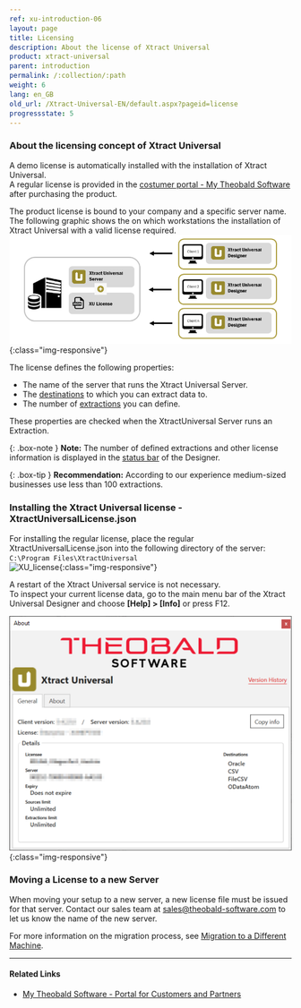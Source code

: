 ```yaml
---
ref: xu-introduction-06
layout: page
title: Licensing
description: About the license of Xtract Universal
product: xtract-universal
parent: introduction
permalink: /:collection/:path
weight: 6
lang: en_GB
old_url: /Xtract-Universal-EN/default.aspx?pageid=license
progressstate: 5
---
```

<!--- ### About the licensing concept of Xtract Universal
Xtract Universal is licensed per target environment, source system and Windows server. <br>
The following graphic shows on which workstations the installation of Xtract Universal with a valid license is required.   

![client-server-archi](/img/content/xu/client_server_architektur_xu.png){:class="img-responsive"}

A demo license is automatically installed with the installation of Xtract Universal.<br>
A regular license is provided in the [costumer portal - My Theobald Software](https://my.theobald-software.com/) after purchasing the product. 
The product license is bound to your company and a specific server name.<br>
If you run Xtract Universal Designer and Xtract Universal Server on different machines, it is only necessary to replace the license on the server.
 -->

### About the licensing concept of Xtract Universal

A demo license is automatically installed with the installation of Xtract Universal.<br>
A regular license is provided in the [costumer portal - My Theobald Software](https://my.theobald-software.com/) after purchasing the product. 

The product license is bound to your company and a specific server name.
The following graphic shows the on which workstations the installation of Xtract Universal with a valid license required.<br>
![client-server-archi](/img/content/xu/client_server_architektur_xu.png){:class="img-responsive"}

The license defines the following properties:
- The name of the server that runs the Xtract Universal Server.
- The [destinations](../destinations) to which you can extract data to.
- The number of [extractions](../getting-started/define-a-table-extraction) you can define.

These properties are checked when the XtractUniversal Server runs an Extraction.

{: .box-note }
**Note:** The number of defined extractions and other license information is displayed in the [status bar](../getting-started/designer-overview#status-bar) of the Designer.<br>

{: .box-tip }
**Recommendation:** According to our experience medium-sized businesses use less than 100 extractions.


### Installing the Xtract Universal license - XtractUniversalLicense.json
For installing the regular license, place the regular XtractUniversalLicense.json into the following directory of the server: <br>
`C:\Program Files\XtractUniversal`
 <br>
 ![XU_license](/img/content/xu/xu_json_license.png ){:class="img-responsive"}
 
A restart of the Xtract Universal service is not necessary.<br>
To inspect your current license data, go to the main menu bar of the Xtract Universal Designer and choose **[Help] > [Info]** or press F12.

![Demo_License](/img/content/xu/xu_demo_license.png){:class="img-responsive"}


### Moving a License to a new Server
When moving your setup to a new server, a new license file must be issued for that server.
Contact our sales team at [sales@theobald-software.com](mailto:sales@theobald-software.com) to let us know the name of the new server.

For more information on the migration process, see [Migration to a Different Machine](../advanced-techniques/backup-and-migration#migration-to-a-different-machine).


****
#### Related Links
- [My Theobald Software - Portal for Customers and Partners](https://my.theobald-software.com/)
